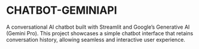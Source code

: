 # CHATBOT-GEMINIAPI
A conversational AI chatbot built with Streamlit and Google’s Generative AI (Gemini Pro). This project showcases a simple chatbot interface that retains conversation history, allowing seamless and interactive user experience.
